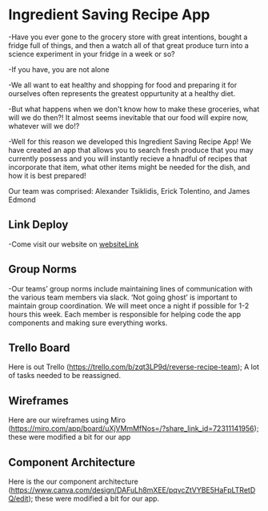 # Ingredient Saving Recipe App

-Have you ever gone to the grocery store with great intentions, bought a fridge full of things, and then a watch all of that great produce turn into a science experiment in your fridge in a week or so?

-If you have, you are not alone

-We all want to eat healthy and shopping for food and preparing it for ourselves often represents the greatest oppurtunity at a healthy diet.

-But what happens when we don't know how to make these groceries, what will we do then?! It almost seems inevitable that our food will expire now, whatever will we do!?

-Well for this reason we developed this Ingredient Saving Recipe App! We have created an app that allows you to search fresh produce that you may currently possess and you will instantly recieve a hnadful of recipes that incorporate that item, what other items might be needed for the dish, and how it is best prepared!

Our team was comprised: Alexander Tsiklidis, Erick Tolentino, and James Edmond

## Link Deploy

-Come visit our website on
[websiteLink](https://visionary-gumption-b861c0.netlify.app/)

## Group Norms

-Our teams’ group norms include maintaining lines of communication with the various team members via slack. ‘Not going ghost’ is important to maintain group coordination. We will meet once a night if possible for 1-2 hours this week. Each member is responsible for helping code the app components and making sure everything works.

## Trello Board

Here is out Trello (https://trello.com/b/zqt3LP9d/reverse-recipe-team); A lot of tasks needed to be reassigned.

## Wireframes

Here are our wireframes using Miro (https://miro.com/app/board/uXjVMmMfNos=/?share_link_id=72311141956); these were modified a bit for our app

## Component Architecture

Here is the our component architecture (https://www.canva.com/design/DAFuLh8mXEE/pqvcZtVYBE5HaFpLTRetDQ/edit); these were modified a bit for our app.
